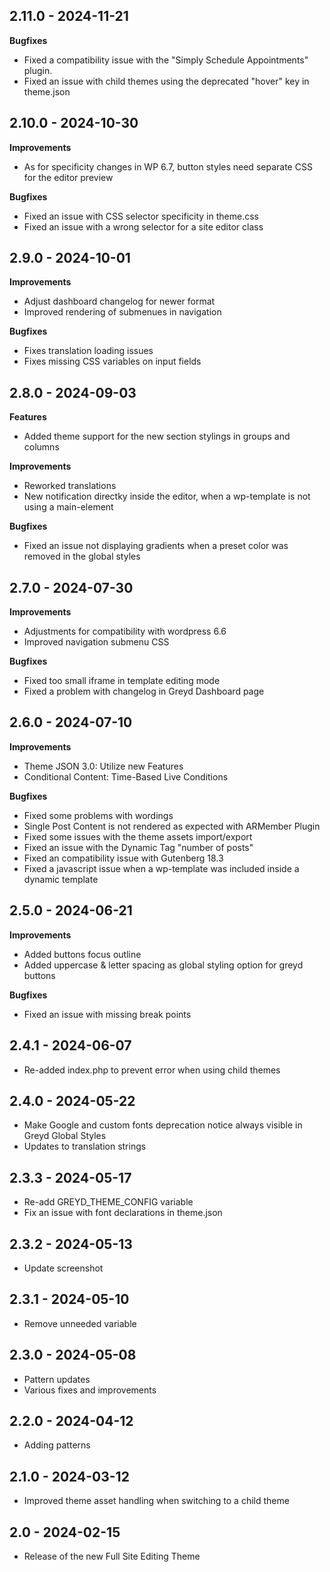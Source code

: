 ## 2.11.0 - 2024-11-21
**Bugfixes**

* Fixed a compatibility issue with the "Simply Schedule Appointments" plugin.  
* Fixed an issue with child themes using the deprecated "hover" key in theme.json

## 2.10.0 - 2024-10-30
**Improvements**

* As for specificity changes in WP 6.7, button styles need separate CSS for the editor preview

**Bugfixes**

* Fixed an issue with CSS selector specificity in theme.css
* Fixed an issue with a wrong selector for a site editor class

## 2.9.0 - 2024-10-01
**Improvements**

* Adjust dashboard changelog for newer format
* Improved rendering of submenues in navigation

**Bugfixes**

* Fixes translation loading issues
* Fixes missing CSS variables on input fields

## 2.8.0 - 2024-09-03
**Features**

* Added theme support for the new section stylings in groups and columns

**Improvements**

* Reworked translations
* New notification directky inside the editor, when a wp-template is not using a main-element

**Bugfixes**

* Fixed an issue not displaying gradients when a preset color was removed in the global styles

## 2.7.0 - 2024-07-30

**Improvements**

* Adjustments for compatibility with wordpress 6.6
* Improved navigation submenu CSS

**Bugfixes**

* Fixed too small iframe in template editing mode
* Fixed a problem with changelog in Greyd Dashboard page

## 2.6.0 - 2024-07-10
**Improvements**

* Theme JSON 3.0: Utilize new Features
* Conditional Content: Time-Based Live Conditions

**Bugfixes**

* Fixed some problems with wordings
* Single Post Content is not rendered as expected with ARMember Plugin
* Fixed some issues with the theme assets import/export
* Fixed an issue with the Dynamic Tag "number of posts"
* Fixed an compatibility issue with Gutenberg 18.3
* Fixed a javascript issue when a wp-template was included inside a dynamic template
 
## 2.5.0 - 2024-06-21
**Improvements**

* Added buttons focus outline
* Added uppercase & letter spacing as global styling option for greyd buttons

**Bugfixes**

* Fixed an issue with missing break points

## 2.4.1 - 2024-06-07
* Re-added index.php to prevent error when using child themes

## 2.4.0 - 2024-05-22
* Make Google and custom fonts deprecation notice always visible in Greyd Global Styles
* Updates to translation strings

## 2.3.3 - 2024-05-17
* Re-add GREYD_THEME_CONFIG variable
* Fix an issue with font declarations in theme.json

## 2.3.2 - 2024-05-13
* Update screenshot

## 2.3.1 - 2024-05-10
* Remove unneeded variable

## 2.3.0 - 2024-05-08
* Pattern updates
* Various fixes and improvements

## 2.2.0 - 2024-04-12
* Adding patterns

## 2.1.0 - 2024-03-12
* Improved theme asset handling when switching to a child theme

## 2.0 - 2024-02-15
* Release of the new Full Site Editing Theme
